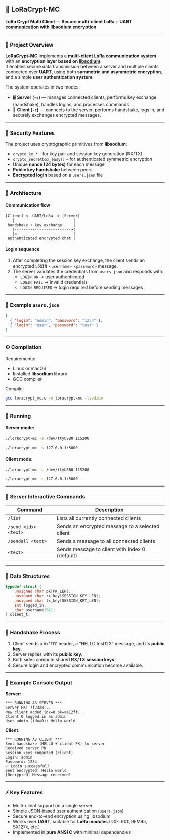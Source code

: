 ## 📡 **LoRaCrypt-MC**

**LoRa Crypt Multi Client — Secure multi-client LoRa + UART communication with libsodium encryption**

---

### 🧩 Project Overview

**LoRaCrypt-MC** implements a **multi-client LoRa communication system** with an **encryption layer based on [libsodium](https://doc.libsodium.org/)**.  
It enables secure data transmission between a server and multiple clients connected over **UART**, using both **symmetric and asymmetric encryption**, and a simple **user authentication system**.

The system operates in two modes:
- 🖥️ **Server (`-s`)** — manages connected clients, performs key exchange (handshake), handles logins, and processes commands.  
- 📱 **Client (`-c`)** — connects to the server, performs handshake, logs in, and securely exchanges encrypted messages.

---

### 🔐 Security Features

The project uses cryptographic primitives from **libsodium**:
- `crypto_kx_*` – for key pair and session key generation (RX/TX)  
- `crypto_secretbox_easy()` – for authenticated symmetric encryption  
- Unique **nonce (24 bytes)** for each message  
- **Public key handshake** between peers  
- **Encrypted login** based on a `users.json` file  

---

### 🧠 Architecture

#### Communication flow
```
[Client] <--UART/LoRa--> [Server]
   |                          |
 handshake + key exchange     |
   |------------------------->|
   |<-------------------------|
 authenticated encrypted chat |
```

#### Login sequence
1. After completing the session key exchange, the client sends an encrypted `LOGIN <username> <password>` message.  
2. The server validates the credentials from `users.json` and responds with:  
   - `LOGIN OK` → user authenticated  
   - `LOGIN FAIL` → invalid credentials  
   - `LOGIN REQUIRED` → login required before sending messages  

---

### 🧾 Example `users.json`
```json
[
  { "login": "admin", "password": "1234" },
  { "login": "user", "password": "test" }
]
```

---

### ⚙️ Compilation

Requirements:
- Linux or macOS  
- Installed **libsodium** library  
- GCC compiler  

Compile:
```bash
gcc loracrypt_mc.c -o loracrypt-mc -lsodium
```

---

### 🚀 Running

#### Server mode:
```bash
./loracrypt-mc -s /dev/ttyUSB0 115200
```
```bash
./loracrypt-mc -s 127.0.0.1:5000
```

#### Client mode:
```bash
./loracrypt-mc -c /dev/ttyUSB0 115200
```
```bash
./loracrypt-mc -c 127.0.0.1:5000
```

---

### 💬 Server Interactive Commands

| Command | Description |
|----------|-------------|
| `/list` | Lists all currently connected clients |
| `/send <idx> <text>` | Sends an encrypted message to a selected client |
| `/sendall <text>` | Sends a message to all connected clients |
| `<text>` | Sends message to client with index 0 (default) |

---

### 🔧 Data Structures

```c
typedef struct {
    unsigned char pk[PK_LEN];
    unsigned char rx_key[SESSION_KEY_LEN];
    unsigned char tx_key[SESSION_KEY_LEN];
    int logged_in;
    char username[64];
} client_t;
```

---

### 🔄 Handshake Process

1. Client sends a `0xFFFF` header, a “HELLO test123” message, and its **public key**.  
2. Server replies with its **public key**.  
3. Both sides compute shared **RX/TX session keys**.  
4. Secure login and encrypted communication become available.

---

### 🧰 Example Console Output

**Server:**
```
*** RUNNING AS SERVER ***
Server PK: 7f23a8...
New client added idx=0 pk=aa12ff...
Client 0 logged in as admin
User admin (idx=0): Hello world
```

**Client:**
```
*** RUNNING AS CLIENT ***
Sent handshake (HELLO + client PK) to server
Received server PK
Session keys computed (client)
Login: admin
Password: 1234
✅ Login successful!
Sent encrypted: Hello world
[Decrypted] Message received!
```

---

### ⚡ Key Features

- Multi-client support on a single server  
- Simple JSON-based user authentication (`users.json`)  
- Secure end-to-end encryption using libsodium  
- Works over **UART**, suitable for **LoRa modules** (DX-LR01, RFM95, SX127x, etc.)  
- Implemented in **pure ANSI C** with minimal dependencies  